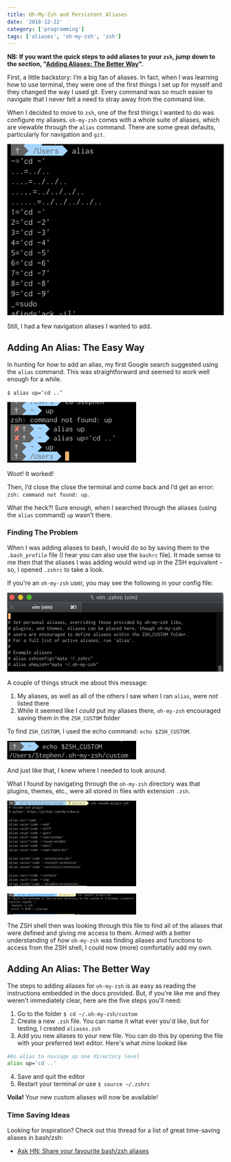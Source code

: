 ```yaml
---
title: Oh-My-Zsh and Persistent Aliases
date: '2018-12-22'
category: ['programming']
tags: ['aliases', 'oh-my-zsh', 'zsh']
---
```


**NB: If you want the quick steps to add aliases to your `zsh`, jump down to the section, "[Adding Aliases: The Better Way](#adding-an-alias-the-better-way)".**

First, a little backstory: I’m a big fan of aliases. In fact, when I was learning how to use terminal, they were one of the first things I set up for myself and they changed the way I used git. Every command was so much easier to navigate that I never felt a need to stray away from the command line.

When I decided to move to `zsh`, one of the first things I wanted to do was configure my aliases. `oh-my-zsh` comes with a whole suite of aliases, which are viewable through the `alias` command. There are some great defaults, particularly for navigation and `git`.

![](./shot1.png)

Still, I had a few navigation aliases I wanted to add.

## Adding An Alias: The Easy Way

In hunting for _how_ to add an alias, my first Google search suggested using the `alias` command. This was straightforward and seemed to work well enough for a while.

`$ alias up=‘cd ..’`

![](./shot2.png)

Woot! It worked!

Then, I’d close the close the terminal and come back and I’d get an error: `zsh: command not found: up`.

What the heck?! Sure enough, when I searched through the aliases (using the `alias` command) `up` wasn't there.

### Finding The Problem

When I was adding aliases to bash, I would do so by saving them to the `.bash_profile` file (I hear you can also use the `bashrc` file). It made sense to me then that the aliases I was adding would wind up in the ZSH equivalent - so, I opened `.zshrc` to take a look.

If you're an `oh-my-zsh` user, you may see the following in your config file:

![the .zshrc file - alias section](./shot3.png)

A couple of things struck me about this message:

1. My aliases, as well as all of the others I saw when I ran `alias`, were _not_ listed there
2. While it seemed like I _could_ put my aliases there, `oh-my-zsh` encouraged saving them in the `ZSH_CUSTOM` folder

To find `ZSH_CUSTOM`, I used the echo command: `echo $ZSH_CUSTOM`.

![screen shot of echo $ZSH_CUSTOM](./shot4.png)

And just like that, I knew where I needed to look around.

What I found by navigating through the `oh-my-zsh` directory was that plugins, themes, etc., were all stored in files with extension `.zsh`.

![The VSCode plugin for oh-my-zsh with aliases](./shot5.png)

![A photo of the copydir plugin for oh-my-zsh with functions](./shot6.png)

The ZSH shell then was looking through this file to find all of the aliases that were defined and giving me access to them. Armed with a better understanding of _how_ `oh-my-zsh` was finding aliases and functions to access from the ZSH shell, I could now (more) comfortably add my own.

## Adding An Alias: The Better Way

The steps to adding aliases for `oh-my-zsh` is as easy as reading the instructions embedded in the docs provided. But, if you're like me and they weren't immediately clear, here are the five steps you'll need:

1. Go to the folder `$ cd ~/.oh-my-zsh/custom`
2. Create a new `.zsh` file. You can name it what ever you'd like, but for testing, I created `aliases.zsh`
3. Add you new aliases to your new file. You can do this by opening the file with your preferred text editor. Here's what mine looked like

```bash
#An alias to naviage up one directory level
alias up='cd ..'
```

4. Save and quit the editor
5. Restart your terminal _or_ use `$ source ~/.zshrc`

**Voila!** Your new custom aliases will now be available!

### Time Saving Ideas

Looking for inspiration? Check out this thread for a list of great time-saving aliases in bash/zsh:

-   [Ask HN: Share your favourite bash/zsh aliases](https://news.ycombinator.com/item?id=9869231)
